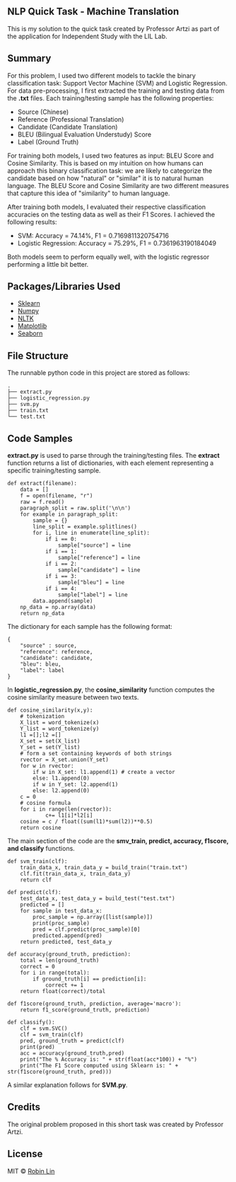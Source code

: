## NLP Quick Task - Machine Translation 
This is my solution to the quick task created by Professor Artzi as part of the application for Independent Study with the LIL Lab. 

## Summary
For this problem, I used two different models to tackle the binary classification task: Support Vector Machine (SVM) and Logistic Regression. For data pre-processing, I first extracted the training and testing data from the **.txt** files. Each training/testing sample has the following properties:
- Source (Chinese)
- Reference (Professional Translation)
- Candidate (Candidate Translation)
- BLEU (Bilingual Evaluation Understudy) Score
- Label (Ground Truth)

For training both models, I used two features as input: BLEU Score and Cosine Similarity. This is based on my intuition on how humans can approach this binary classification task: we are likely to categorize the candidate based on how "natural" or "similar" it is to natural human language. The BLEU Score and Cosine Similarity are two different measures that capture this idea of "similarity" to human language. 

After training both models, I evaluated their respective classification accuracies on the testing data as well as their F1 Scores. I achieved the following results:
- SVM: Accuracy = 74.14%, F1 = 0.7169811320754716
- Logistic Regression: Accuracy = 75.29%, F1 = 0.7361963190184049

Both models seem to perform equally well, with the logistic regressor performing a little bit better.


## Packages/Libraries Used
- [Sklearn](https://scikit-learn.org/stable/)
- [Numpy](https://numpy.org/)
- [NLTK](https://www.nltk.org/)
- [Matplotlib](https://matplotlib.org/)
- [Seaborn](https://seaborn.pydata.org/)

## File Structure

The runnable python code in this project are stored as follows:

```
.
├── extract.py
├── logistic_regression.py
├── svm.py
├── train.txt
└── test.txt
```

## Code Samples 

**extract.py** is used to parse through the training/testing files. The **extract** function returns a list of dictionaries, with each element representing a specific training/testing sample.

```
def extract(filename):
	data = []
	f = open(filename, "r")
	raw = f.read()
	paragraph_split = raw.split('\n\n')
	for example in paragraph_split:
		sample = {}
		line_split = example.splitlines()
		for i, line in enumerate(line_split):
			if i == 0:
				sample["source"] = line
			if i == 1:
				sample["reference"] = line
			if i == 2:
				sample["candidate"] = line
			if i == 3:
				sample["bleu"] = line
			if i == 4:
				sample["label"] = line
		data.append(sample)
	np_data = np.array(data)
	return np_data
```

The dictionary for each sample has the following format:

```
{
	"source" : source,
	"reference": reference,
	"candidate": candidate,
	"bleu": bleu,
	"label": label
}
```

In **logistic_regression.py**, the **cosine_similarity** function computes the cosine similarity measure between two texts. 

```
def cosine_similarity(x,y):
	# tokenization 
	X_list = word_tokenize(x)  
	Y_list = word_tokenize(y)   
	l1 =[];l2 =[]  
	X_set = set(X_list)
	Y_set = set(Y_list)
	# form a set containing keywords of both strings  
	rvector = X_set.union(Y_set)  
	for w in rvector: 
	    if w in X_set: l1.append(1) # create a vector 
	    else: l1.append(0) 
	    if w in Y_set: l2.append(1) 
	    else: l2.append(0) 
	c = 0
	# cosine formula  
	for i in range(len(rvector)): 
	        c+= l1[i]*l2[i] 
	cosine = c / float((sum(l1)*sum(l2))**0.5) 
	return cosine
```

The main section of the code are the **smv_train, predict, accuracy, f1score, and classify** functions. 

```
def svm_train(clf):
	train_data_x, train_data_y = build_train("train.txt")
	clf.fit(train_data_x, train_data_y)
	return clf

def predict(clf):
	test_data_x, test_data_y = build_test("test.txt")
	predicted = []
	for sample in test_data_x:
		proc_sample = np.array([list(sample)])
		print(proc_sample)
		pred = clf.predict(proc_sample)[0]
		predicted.append(pred)
	return predicted, test_data_y

def accuracy(ground_truth, prediction):
	total = len(ground_truth)
	correct = 0
	for i in range(total):
		if ground_truth[i] == prediction[i]:
			correct += 1
	return float(correct)/total

def f1score(ground_truth, prediction, average='macro'):
	return f1_score(ground_truth, prediction)

def classify():
	clf = svm.SVC()
	clf = svm_train(clf)
	pred, ground_truth = predict(clf)
	print(pred)
	acc = accuracy(ground_truth,pred)
	print("The % Accuracy is: " + str(float(acc*100)) + "%")
	print("The F1 Score computed using Sklearn is: " + str(f1score(ground_truth, pred)))

```
A similar explanation follows for **SVM.py**. 

## Credits
The original problem proposed in this short task was created by Professor Artzi. 

## License
MIT © [Robin Lin]()
